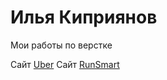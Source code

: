 # Илья Киприянов
Мои работы по верстке

Сайт [Uber](https://ilyafenix.github.io/Uber/)
Сайт [RunSmart](https://ilyafenix.github.io/runsmart/dist/)

